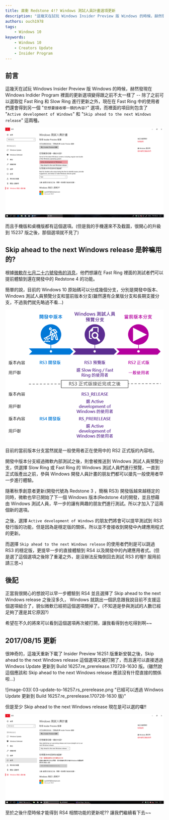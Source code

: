 ```yaml
---
title: 直衝 Redstone 4!? Windows 測試人員計畫選項更新
description: "這幾天在試玩 Windows Insider Preview 版 Windows 的時候，赫然發現在 Windows Indider Program 裡面的更新選項變得跟之前不太一樣了 -- 除了之前可以選取從 Fast Ring 和 Slow Ring 進行更新之外，現在在 Fast Ring 中的使用者們還會得到另一個 '您想要接收哪一類的內容?' 選項，而裡面的項目則包含了 'Active development of Window' 和 'Skip ahead to the next Windows release' 這兩種。"
authors: ouch1978
tags: 
    - Windows 10
keywords:
    - Windows 10
    - Creators Update
    - Insider Program
---
```


## 前言

這幾天在試玩 Windows Insider Preview 版 Windows 的時候，赫然發現在 Windows Indider Program 裡面的更新選項變得跟之前不太一樣了 -- 除了之前可以選取從 Fast Ring 和 Slow Ring 進行更新之外，現在在 Fast Ring 中的使用者們還會得到另一個 "`您想要接收哪一類的內容?`" 選項，而裡面的項目則包含了 "`Active development of Windows`" 和 "`Skip ahead to the next Windows release`" 這兩種。

![image-01](01-new-options-in-fast-ring.png "Windows 測試人員計畫的新選項")

而且手機版和桌機版都有這個選項。(但是我的手機還來不及截圖，很開心的升級到 15237 版之後，那個選項就不見了)

<!--truncate-->

## Skip ahead to the next Windows release 是幹嘛用的?

根據[微軟在七月二十六號發佈的消息][link01]，他們想讓在 Fast Ring 裡面的測試者們可以提前體驗到還在開發中的 Redstone 4 的功能。

[link01]: https://blogs.windows.com/windowsexperience/2017/07/26/announcing-windows-10-insider-preview-build-16251-pc-build-15235-mobile/ "Announcing Windows 10 Insider Preview Build 16251 for PC & Build 15235 for Mobile"

簡單的說，目前的 Windows 10 原始碼可以分成幾個分支，分別是開發中版本、Windows 測試人員預覽分支和當前版本分支(雖然還有企業版分支和長期支援分支，不過我們就先略過不看...)

![image-02](02-windows-branches.png "Windows 版本分支與測試人員計畫關係簡圖")

目前的當前版本分支當然就是一般使用者正在使用中的 RS2 正式版的內容啦。

開發中版本分支經過微軟內部測試之後，則會被推送到 Windows 測試人員預覽分支，供選擇 Slow Ring 或 Fast Ring 的 Windows 測試人員們進行預覽，一直到正式版產出之前，參與 Windows 開發人員計畫的朋友們都可以搶先一般使用者早一步進行體驗。

隨著秋季創意者更新(開發代號為 Redstone 3 ，簡稱 RS3) 開發版越來越穩定的同時，微軟也早已開始了下一個 Windows 版本(Redstone 4)的開發，並且想藉由 Windows 測試人員，早一步的讓有興趣的朋友們進行測試。所以才加入了這兩個新的選項。

之後，選擇 `Active development of Windows` 的朋友們將會可以提早測試到 RS3 發行版的功能，但是因為是穩定版的關係，所以並不會接收到開發中內建應用程式的更新。

而選擇 `Skip ahead to the next Windows release` 的使用者們則是可以跳過 RS3 的穩定版，更提早一步的直接體驗到 RS4 以及開發中的內建應用者式。(但是選了這個選項之後除了重灌之外，是沒辦法反悔倒回去測試 RS3 的喔!! 服用前請三思~)

## 後記

正當我很開心的想說可以早一步體驗到 RS4 並且選擇了 Skip ahead to the next Windows release 之後沒多久， Windows 就跳出一個訊息跟我說目前不支援這個選項組合了，貌似微軟已經把這個選項關掉了。(不知道是參與測試的人數已經足夠了還是其它原因?)

希望在不久的將來可以看到這個選項再次被打開，讓我看得到也吃得到啊~~

## 2017/08/15 更新

很神奇的，這幾天重新下載了 Insider Preview 16251 版重新安裝之後，Skip ahead to the next Windows release 這個選項又被打開了，而且還可以直接透過 Windwos Update 更新到 Build 16257.re_prerelease.170728-1630 版。(雖然說這個應該和 Skip ahead to the next Windows release 應該沒有什麼直接的關係啦...)

![image-03]( 03-update-to-16257.rs_prerelease.png "已經可以透過 Windwos Update 更新到 Build 16257.re_prerelease.170728-1630 版)"

但是至少 Skip ahead to the next Windows release 現在是可以選的囉!!

![image-04](04-skip-ahead-to-the-next-Windows-release-enabled-again.png "Skip ahead to the next Windows release 選項又復活了")

至於之後什麼時候才能得到 RS4 相關功能的更新呢?? 讓我們繼續看下去~~
